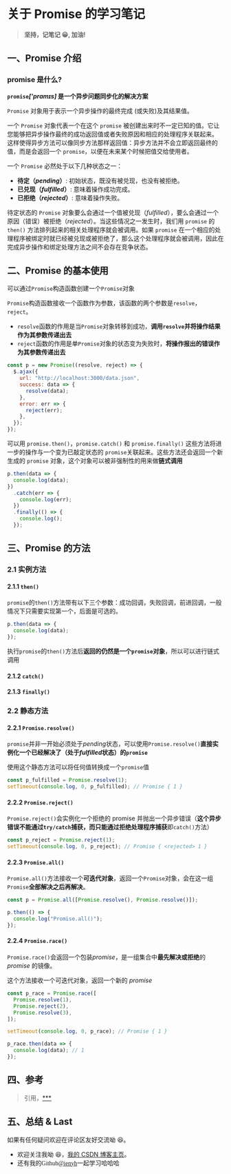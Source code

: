 # 关于 Promise 的学习笔记

> **坚持，记笔记 😀, 加油!**

## 一、Promise 介绍

### promise 是什么?

**`promise`_['prɑmɪs]_ 是一个异步问题同步化的解决方案**

`Promise` 对象用于表示一个异步操作的最终完成 (或失败)及其结果值。

一个 `Promise` 对象代表一个在这个 `promise` 被创建出来时不一定已知的值。它让您能够把异步操作最终的成功返回值或者失败原因和相应的处理程序关联起来。 这样使得异步方法可以像同步方法那样返回值：异步方法并不会立即返回最终的值，而是会返回一个 `promise`，以便在未来某个时候把值交给使用者。

一个 `Promise` 必然处于以下几种状态之一：

- **待定（_pending_）**: 初始状态，既没有被兑现，也没有被拒绝。
- **已兑现（_fulfilled_）**: 意味着操作成功完成。
- **已拒绝（_rejected_）**: 意味着操作失败。

待定状态的 `Promise` 对象要么会通过一个值被兑现（_fulfilled_），要么会通过一个原因（错误）被拒绝（_rejected_）。当这些情况之一发生时，我们用 `promise` 的 `then()` 方法排列起来的相关处理程序就会被调用。如果 `promise` 在一个相应的处理程序被绑定时就已经被兑现或被拒绝了，那么这个处理程序就会被调用，因此在完成异步操作和绑定处理方法之间不会存在竞争状态。

## 二、Promise 的基本使用

可以通过`Promise`构造函数创建一个`Promise`对象

`Promise`构造函数接收一个函数作为参数，该函数的两个参数是`resolve`，`reject`。

- `resolve`函数的作用是当`Promise`对象转移到成功，**调用`resolve`并将操作结果作为其参数传递出去**
- `reject`函数的作用是单`Promise`对象的状态变为失败时，**将操作报出的错误作为其参数传递出去**

```javascript
const p = new Promise((resolve, reject) => {
  $.ajax({
    url: "http://localhost:3000/data.json",
    success: data => {
      resolve(data);
    },
    error: err => {
      reject(err);
    },
  });
});
```

可以用 `promise.then()`，`promise.catch()` 和 `promise.finally()` 这些方法将进一步的操作与一个变为已敲定状态的 `promise`关联起来。这些方法还会返回一个新生成的 `promise` 对象，这个对象可以被非强制性的用来做**链式调用**

```javascript
p.then(data => {
  console.log(data);
})
  .catch(err => {
    console.log(err);
  })
  .finally(() => {
    console.log();
  });
```

## 三、Promise 的方法

### 2.1 实例方法

#### 2.1.1 `then()`

`promise`的`then()`方法带有以下三个参数：成功回调，失败回调，前进回调，一般情况下只需要实现第一个，后面是可选的。

```javascript
p.then(data => {
  console.log(data);
});
```

执行`promise`的`then()`方法后**返回的仍然是一个`promise`对象**，所以可以进行链式调用

#### 2.1.2 `catch()`

#### 2.1.3 `finally()`

### 2.2 静态方法

#### 2.2.1 `Promise.resolve()`

`promise`并非一开始必须处于*pending*状态，可以使用`Promise.resolve()`**直接实例化一个已经解决了（处于*fulfilled*状态）的`promise`**

使用这个静态方法可以将任何值转换成一个`promise`值

```javascript
const p_fulfilled = Promise.resolve(1);
setTimeout(console.log, 0, p_fulfilled); // Promise { 1 }
```

#### 2.2.2 `Promise.reject()`

`Promise.reject()`会实例化一个拒绝的 promise 并抛出一个异步错误（**这个异步错误不能通过`try/catch`捕获，而只能通过拒绝处理程序捕获**即`catch()`方法）

```javascript
const p_reject = Promise.reject(1);
setTimeout(console.log, 0, p_reject); // Promise { <rejected> 1 }
```

#### 2.2.3 `Promise.all()`

`Promise.all()`方法接收一个**可迭代对象**，返回一个`Promise`对象，会在这一组`Promise`**全部解决之后再解决**。

```javascript
const p = Promise.all([Promise.resolve(), Promise.resolve()]);

p.then(() => {
  console.log("Promise.all()");
});
```

#### 2.2.4 `Promise.race()`

`Promise.race()`会返回一个包装*promise*，是一组集合中**最先解决或拒绝**的 _promise_ 的镜像。

这个方法接收一个可迭代对象，返回一个新的 _promise_

```javascript
const p_race = Promise.race([
  Promise.resolve(1),
  Promise.reject(2),
  Promise.resolve(3),
]);

setTimeout(console.log, 0, p_race); // Promise { 1 }

p_race.then(data => {
  console.log(data); // 1
});
```

## 四、参考

> 引用，[\*\*\*]()

## 五、总结 & Last

如果有任何疑问欢迎在评论区友好交流呦 😆。

- 欢迎关注我呦 😆，[我的 CSDN 博客主页](https://blog.csdn.net/qq_45265059)。
- 还有我的<font face="Hack">Github[@ienyh](https://github.com/ienyh)<font>一起学习哈哈哈 👨‍💻
